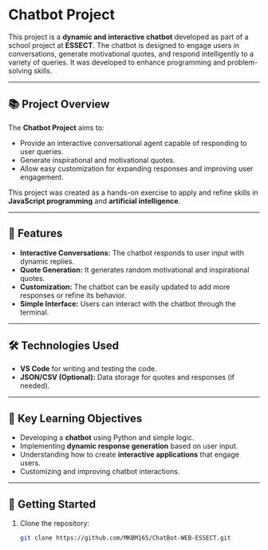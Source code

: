 # Chatbot Project

This project is a **dynamic and interactive chatbot** developed as part of a school project at **ESSECT**. The chatbot is designed to engage users in conversations, generate motivational quotes, and respond intelligently to a variety of queries. It was developed to enhance programming and problem-solving skills.

---

## 📚 Project Overview
The **Chatbot Project** aims to:
- Provide an interactive conversational agent capable of responding to user queries.
- Generate inspirational and motivational quotes.
- Allow easy customization for expanding responses and improving user engagement.
  
This project was created as a hands-on exercise to apply and refine skills in **JavaScript programming** and **artificial intelligence**.

---

## 🎨 Features
- **Interactive Conversations:** The chatbot responds to user input with dynamic replies.
- **Quote Generation:** It generates random motivational and inspirational quotes.
- **Customization:** The chatbot can be easily updated to add more responses or refine its behavior.
- **Simple Interface:** Users can interact with the chatbot through the terminal.

---

## 🛠️ Technologies Used
- **VS Code** for writing and testing the code.
- **JSON/CSV (Optional):** Data storage for quotes and responses (if needed).

---

## 🌟 Key Learning Objectives
- Developing a **chatbot** using Python and simple logic.
- Implementing **dynamic response generation** based on user input.
- Understanding how to create **interactive applications** that engage users.
- Customizing and improving chatbot interactions.

---

## 🚀 Getting Started
1. Clone the repository:
   ```bash
   git clone https://github.com/MKBM165/ChatBot-WEB-ESSECT.git
